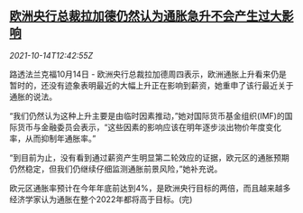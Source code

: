 <!--1634220061000-->
[欧洲央行总裁拉加德仍然认为通胀急升不会产生过大影响](https://cn.reuters.com/article/ecb-lagarde-inflation-1014-idCNKBS2H41GB)
------

<div><i>2021-10-14T12:42:55Z</i></div><p>路透法兰克福10月14日 - 欧洲央行总裁拉加德周四表示，欧洲通胀上升看来仍是暂时的，还没有迹象表明最近的大幅上升正在影响到薪资，她重申了该行最近关于通胀的说法。</p><p>“我们仍然认为这种上升主要是由临时因素推动，”她对国际货币基金组织(IMF)的国际货币与金融委员会表示，“这些因素的影响应该在明年逐步淡出物价年度变化率，从而抑制年通胀率。”</p><p>“到目前为止，没有看到通过薪资产生明显第二轮效应的证据，欧元区的通胀预期仍然稳定，但我们仍继续仔细监测通胀前景风险，”她补充说。</p><p>欧元区通胀率预计在今年年底前达到4%，是欧洲央行目标的两倍，而且越来越多经济学家认为通胀在整个2022年都将高于目标。(完)</p>
